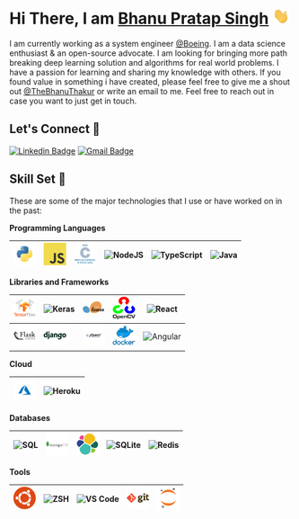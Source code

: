 <h1>Hi There, I am <a  href="https://www.linkedin.com/in/bpst/">Bhanu Pratap Singh</a> <img  src="https://github.com/bhanu-code-repo/my-introduction/blob/main/wave.gif" width="30px"></h1>

I am currently working as a system engineer [@Boeing](https://www.boeing.com/). I am a data science enthusiast & an open-source advocate. I am looking for bringing more path breaking deep learning solution and algorithms for real world problems. I have a passion for learning and sharing my knowledge with others.
If you found value in something i have created, please feel free to give me a shout out [@TheBhanuThakur](https://twitter.com/TheBhanuThakur) or write an email to me. Feel free to reach out in case you want to just get in touch.

## Let's Connect :handshake:
[![Linkedin Badge](https://img.shields.io/badge/-Bhanu%20Pratap%20Singh-blue?style=social&logo=Linkedin&logoColor=blue&link=https://www.linkedin.com/in/bpst/)](https://www.linkedin.com/in/bpst/) [![Gmail Badge](https://img.shields.io/badge/-bpst.work-c14438?style=social&logo=Gmail&logoColor=red&link=mailto:bpst.work@gmail.com)](mailto:bpst.work@gmail.com) 

## Skill Set :muscle:
These are some of the major technologies that I use or have worked on in the past:

**Programming Languages**

<img title="Python" alt="Python" width="40px" src="https://raw.githubusercontent.com/github/explore/master/topics/python/python.png" />|<img alt="JS" title="JavaScript" width="40px" src="https://raw.githubusercontent.com/github/explore/master/topics/javascript/javascript.png">|<img title="C,C++" alt="C,C++" width="40px" src="https://raw.githubusercontent.com/github/explore/master/topics/c/c.png">|<img title="NodeJS" alt="NodeJS" width="40px" src="https://cdn.iconscout.com/icon/free/png-64/node-js-3-1174937.png">|<img title="TypeScript" alt="TypeScript" width="40px" src="https://cdn.iconscout.com/icon/free/png-64/typescript-3521774-2945272.png">|<img title="Java" alt="Java" width="40px" src="https://cdn.iconscout.com/icon/free/png-64/java-60-1174953.png">
|--|--|--|--|--|--|

**Libraries and Frameworks**

<img title="TensorFlow" alt="TensorFlow" width="40px" src="https://raw.githubusercontent.com/github/explore/master/topics/tensorflow/tensorflow.png">|<img title="Keras" alt="Keras" width="40px" src="https://upload.wikimedia.org/wikipedia/commons/thumb/a/ae/Keras_logo.svg/240px-Keras_logo.svg.png">|<img title="Scikit-Learn" alt="Scikit Learn" width="40px" src="https://raw.githubusercontent.com/github/explore/master/topics/scikit-learn/scikit-learn.png">|<img title="OpenCV" alt="OpenCV" width="40px" src="https://raw.githubusercontent.com/github/explore/master/topics/opencv/opencv.png">|<img title="React" alt="React" width="40px" src="https://cdn.iconscout.com/icon/free/png-64/react-1-282599.png">
|--|--|--|--|--|
<img title="Flask" alt="Flask" width="40px" src="https://raw.githubusercontent.com/github/explore/master/topics/flask/flask.png">|<img title="Django" alt="Django" width="40px" src="https://raw.githubusercontent.com/github/explore/master/topics/django/django.png">|<img title="jQuery" alt="jQuery" width="40px" src="https://raw.githubusercontent.com/github/explore/master/topics/jquery/jquery.png">|<img title="Docker" alt="Docker" width="40px" src="https://raw.githubusercontent.com/github/explore/master/topics/docker/docker.png">|<img title="Angular" alt="Angular" width="40px" src="https://cdn.iconscout.com/icon/free/png-64/angular-226066.png">

**Cloud**

<img title="Azure" alt="Azure" width="40px" src="https://raw.githubusercontent.com/github/explore/master/topics/azure/azure.png">|<img title="Heroku" alt="Heroku" width="40px" src="https://img.icons8.com/color/48/000000/heroku.png">
|--|--|

**Databases**

<img title="SQL" alt="SQL" width="40px" src="https://cdn.iconscout.com/icon/free/png-64/mysql-3628940-3030165.png">|<img title="MongoDB" alt="MongoDB" width="40px" src="https://raw.githubusercontent.com/github/explore/master/topics/mongodb/mongodb.png">|<img title="ElasticSearch" alt="ElasticSearch" width="40px" src="https://raw.githubusercontent.com/github/explore/master/topics/elasticsearch/elasticsearch.png">|<img title="SQLite" alt="SQLite" width="40px" src="https://cdn.iconscout.com/icon/free/png-64/sqlite-282687.png">|<img title="Redis" alt="Redis" width="40px" src="https://cdn.iconscout.com/icon/free/png-64/redis-6-1175105.png"> <br>
|--|--|--|--|--|

**Tools**

<img title="Ubuntu" alt="Ubuntu" width="40px" src="https://raw.githubusercontent.com/github/explore/master/topics/ubuntu/ubuntu.png">|<img title="ZSH" alt="ZSH" width="40px" src="https://s3.amazonaws.com/ohmyzsh/oh-my-zsh-logo.png">|<img title="VS Code" alt="VS Code" width="40px" src="https://img.icons8.com/fluent/48/000000/visual-studio-code-2019.png">|<img title="git" alt="git" width="40px" src="https://raw.githubusercontent.com/github/explore/master/topics/git/git.png">|<img title="Jupyter Notebook" alt="Jupyter" width="40px" src="https://raw.githubusercontent.com/github/explore/master/topics/jupyter-notebook/jupyter-notebook.png">
|--|--|--|--|--|
<br>
